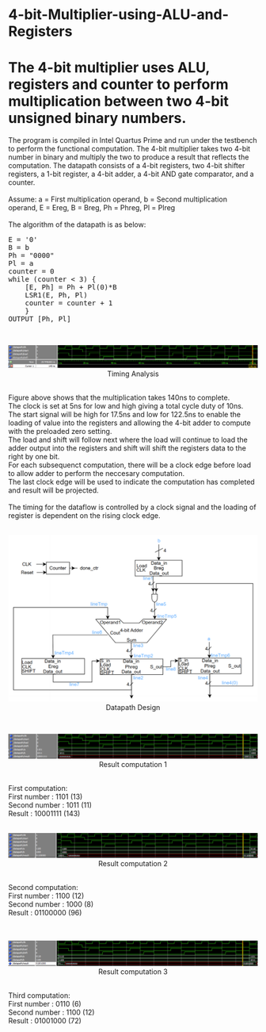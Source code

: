 # 4-bit-Multiplier-using-ALU-and-Registers
# The 4-bit multiplier uses ALU, registers and counter to perform multiplication between two 4-bit unsigned binary numbers.

The program is compiled in Intel Quartus Prime and run under the testbench to perform the functional computation.
The 4-bit multiplier takes two 4-bit number in binary and multiply the two to produce a result that reflects the computation.
The datapath consists of a 4-bit registers, two 4-bit shifter registers, a 1-bit register, a 4-bit adder, a 4-bit AND gate comparator, and a counter.
<br /><br />
Assume: a = First multiplication operand, b = Second multiplication operand, E = Ereg, B = Breg, Ph = Phreg, Pl = Plreg
<br /><br />
The algorithm of the datapath is as below: <br />
<pre>
E = '0' 
B = b
Ph = "0000"
Pl = a 
counter = 0 
while (counter < 3) {
    [E, Ph] = Ph + Pl(0)*B 
    LSR1(E, Ph, Pl) 
    counter = counter + 1 
    } 
OUTPUT [Ph, Pl]
</pre>
<br />
<p align="center">
  <img src="Sources/Time.png"><br />
  Timing Analysis
</p>
<br />
Figure above shows that the multiplication takes 140ns to complete.<br />
The clock is set at 5ns for low and high giving a total cycle duty of 10ns.<br />
The start signal will be high for 17.5ns and low for 122.5ns to enable the loading of value into the registers and allowing the 4-bit adder to compute with the preloaded zero setting.<br />
The load and shift will follow next where the load will continue to load the adder output into the registers and shift will shift the registers data to the right by one bit.<br />
For each subsequenct computation, there will be a clock edge before load to allow adder to perform the neccesary computation.<br />
The last clock edge will be used to indicate the computation has completed and result will be projected.<br />
<br />
The timing for the dataflow is controlled by a clock signal and the loading of register is dependent on the rising clock edge.
<br />
<br />
<p align="center">
  <img src="Sources/Datapath design.png"><br />
  Datapath Design
</p>

<br />
<p align="center">
  <img src="Sources/Result1.png"/><br />
  Result computation 1
</p>
<br />
First computation:<br />
First number  : 1101 (13)<br />
Second number : 1011 (11)<br />
Result        : 10001111 (143)<br />

<br />
<p align="center">
  <img src="Sources/Result2.png"/><br />
  Result computation 2
</p>
<br />
Second computation:<br />
First number  : 1100 (12)<br />
Second number : 1000 (8)<br />
Result        : 01100000 (96)<br />
<br />

<br />
<p align="center">
  <img src="Sources/Result3.png"/><br />
  Result computation 3
</p>
<br />
Third computation:<br />
First number  : 0110 (6)<br />
Second number : 1100 (12)<br />
Result        : 01001000 (72)<br />
<br />
